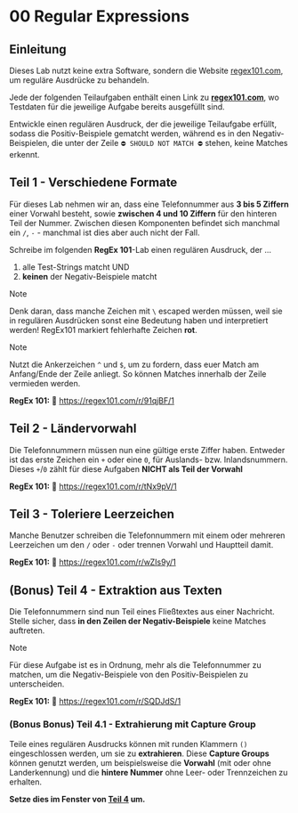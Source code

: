 # 00 Regular Expressions

## Einleitung

Dieses Lab nutzt keine extra Software, sondern die Website [regex101.com](https://regex101.com),
um reguläre Ausdrücke zu behandeln.

Jede der folgenden Teilaufgaben enthält einen Link zu **[regex101.com](https://regex101.com)**,
wo Testdaten für die jeweilige Aufgabe bereits ausgefüllt sind.

Entwickle einen regulären Ausdruck, der die jeweilige Teilaufgabe erfüllt,
sodass die Positiv-Beispiele gematcht werden, während es in den Negativ-Beispielen,
die unter der Zeile `⛔ SHOULD NOT MATCH ⛔` stehen, keine Matches erkennt.

## Teil 1 - Verschiedene Formate

Für dieses Lab nehmen wir an, dass eine Telefonnummer aus **3 bis 5 Ziffern** einer Vorwahl besteht,
sowie **zwischen 4 und 10 Ziffern** für den hinteren Teil der Nummer.
Zwischen diesen Komponenten befindet sich manchmal ein `/`, `-` - manchmal ist dies aber auch nicht der Fall.

Schreibe im folgenden **RegEx 101**-Lab einen regulären Ausdruck, der ...

1. alle Test-Strings matcht UND
2. **keinen** der Negativ-Beispiele matcht

> [!NOTE]
> Denk daran, dass manche Zeichen mit `\` escaped werden müssen,
> weil sie in regulären Ausdrücken sonst eine Bedeutung haben und interpretiert werden!
> RegEx101 markiert fehlerhafte Zeichen **rot**.

> [!NOTE]
> Nutzt die Ankerzeichen `^` und `$`, um zu fordern, dass euer Match am Anfang/Ende der Zeile anliegt.
> So können Matches innerhalb der Zeile vermieden werden.

**RegEx 101:** 🔗 <https://regex101.com/r/91qjBF/1>

## Teil 2 - Ländervorwahl

Die Telefonnummern müssen nun eine gültige erste Ziffer haben.
Entweder ist das erste Zeichen ein `+` oder eine `0`, für Auslands- bzw. Inlandsnummern.
Dieses `+`/`0` zählt für diese Aufgaben **NICHT als Teil der Vorwahl**

**RegEx 101:** 🔗 <https://regex101.com/r/tNx9pV/1>

## Teil 3 - Toleriere Leerzeichen

Manche Benutzer schreiben die Telefonnummern mit einem oder mehreren Leerzeichen
um den `/` oder `-` oder trennen Vorwahl und Hauptteil damit.

**RegEx 101:** 🔗 <https://regex101.com/r/wZIs9y/1>

## (Bonus) Teil 4 - Extraktion aus Texten

Die Telefonnummern sind nun Teil eines Fließtextes aus einer Nachricht.
Stelle sicher, dass **in den Zeilen der Negativ-Beispiele** keine Matches auftreten.

> [!NOTE]
> Für diese Aufgabe ist es in Ordnung, mehr als die Telefonnummer zu matchen,
> um die Negativ-Beispiele von den Positiv-Beispielen zu unterscheiden.

**RegEx 101:** 🔗 <https://regex101.com/r/SQDJdS/1>

### (Bonus Bonus) Teil 4.1 - Extrahierung mit Capture Group

Teile eines regulären Ausdrucks können mit runden Klammern `()` eingeschlossen werden,
um sie zu **extrahieren**. Diese **Capture Groups** können genutzt werden,
um beispielsweise die **Vorwahl** (mit oder ohne Landerkennung) und die **hintere Nummer**
ohne Leer- oder Trennzeichen zu erhalten.

**Setze dies im Fenster von [Teil 4](#bonus-teil-4---extraktion-aus-texten) um.**

